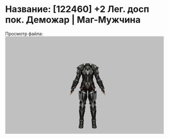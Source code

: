 # Название: [122460] +2 Лег. досп пок. Деможар | Маг-Мужчина

Просмотр файла:
![p040034.png](p040034.png)